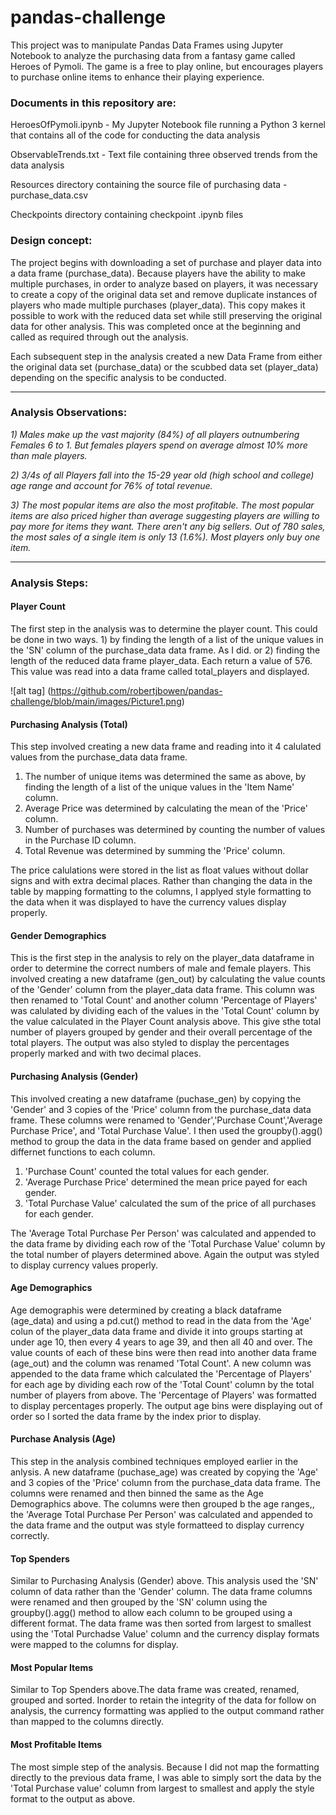 # pandas-challenge

This project was to manipulate Pandas Data Frames using Jupyter Notebook to analyze the purchasing data from a fantasy game called Heroes of Pymoli. The game is a free to play online, but encourages players to purchase online items to enhance their playing experience.


### Documents in this repository are:

HeroesOfPymoli.ipynb - My Jupyter Notebook file running a Python 3 kernel that contains all of the code for conducting the data analysis 

ObservableTrends.txt - Text file containing three observed trends from the data analysis

Resources directory containing the source file of purchasing data - purchase_data.csv

Checkpoints directory containing checkpoint .ipynb files


### Design concept:

The project begins with downloading a set of purchase and player data into a data frame (purchase_data). Because players have the ability to make multiple purchases, in order to analyze based on players, it was necessary to create a copy of the original data set and remove duplicate instances of players who made multiple purchases (player_data). This copy makes it possible to work with the reduced data set while still preserving the original data for other analysis. This was completed once at the beginning and called as required through out the analysis.

Each subsequent step in the analysis created a new Data Frame from either the original data set (purchase_data) or the scubbed data set (player_data) depending on the specific analysis to be conducted.

***
### Analysis Observations:

*1) Males make up the vast majority (84%) of all players outnumbering Females 6 to 1. But females players spend on average almost 10% more than male players.*

*2) 3/4s of all Players fall into the 15-29 year old (high school and college) age range and account for 76% of total revenue.*

*3) The most popular items are also the most profitable. The most popular items are also priced higher than average suggesting players are willing to pay more for items they want. There aren't any big sellers. Out of 780 sales, the most sales of a single item is only 13 (1.6%). Most players only buy one item.*

***
### Analysis Steps:

#### Player Count

The first step in the analysis was to determine the player count. This could be done in two ways. 1) by finding the length of a list of the unique values in the 'SN' column of the purchase_data data frame. As I did.  or 2) finding the length of the reduced data frame player_data. Each return a value of 576. This value was read into a data frame called total_players and displayed.

![alt tag]
(https://github.com/robertjbowen/pandas-challenge/blob/main/images/Picture1.png)

#### Purchasing Analysis (Total)

This step involved creating a new data frame and reading into it 4 calulated values from the purchase_data data frame. 

1) The number of unique items was determined the same as above, by finding the length of a list of the unique values in the 'Item Name' column. 
2) Average Price was determined by calculating the mean of the 'Price' column. 
3) Number of purchases was determined by counting the number of values in the Purchase ID column. 
4) Total Revenue was determined by summing the 'Price' column.

The price calulations were stored in the list as float values without dollar signs and with extra decimal places. Rather than changing the data in the table by mapping formatting to the columns, I applyed style formatting to the data when it was displayed to have the currency values display properly.


#### Gender Demographics

This is the first step in the analysis to rely on the player_data dataframe in order to determine the correct numbers of male and female players. This involved creating a new dataframe (gen_out) by calculating the value counts of the 'Gender' column from the player_data data frame. This column was then renamed to 'Total Count' and another column 'Percentage of Players' was calulated by dividing each of the values in the 'Total Count' column by the value calculated in the  Player Count analysis above. This give sthe total number of players grouped by gender and their overall percentage of the total players. The output was also styled to display the percentages properly marked and with two decimal places.


#### Purchasing Analysis (Gender)

This involved creating a new dataframe (puchase_gen) by copying the 'Gender' and 3 copies of the 'Price' column from the purchase_data data frame. These columns were renamed to 'Gender','Purchase Count','Average Purchase Price', and 'Total Purchase Value'. I then used the groupby().agg() method to group the data in the data frame based on gender and applied differnet functions to each column. 

1) 'Purchase Count' counted the total values for each gender. 
2) 'Average Purchase Price' determined the mean price payed for each gender.
3) 'Total Purchase Value' calculated the sum of the price of all purchases for each gender.

The 'Average Total Purchase Per Person' was calculated and appended to the data frame by dividing each row of the 'Total Purchase Value' column by the total number of players determined above. Again the output was styled to display currency values properly.


#### Age Demographics

Age demographis were determined by creating a black dataframe (age_data) and using a pd.cut() method to read in the data from the 'Age' colun of the player_data data frame and divide it into groups starting at under age 10, then every 4 years to age 39, and then all 40 and over. The value counts of each of these bins were then read into another data frame (age_out) and the column was renamed 'Total Count'. A new column was appended to the data frame which calculated the 'Percentage of Players' for each age by dividing each row of the 'Total Count' column by the total number of players from above. The 'Percentage of Players' was formatted to display percentages properly. The output age bins were displaying out of order so I sorted the data frame by the index prior to display.  


#### Purchase Analysis (Age)

This step in the analysis combined techniques employed earlier in the anlysis. A new dataframe (puchase_age) was created by copying the 'Age' and 3 copies of the 'Price' column from the purchase_data data frame. The columns were renamed and then binned the same as the Age Demographics above. The columns were then grouped b the age ranges,, the 'Average Total Purchase Per Person' was calculated and appended to the data frame and the output was style formatteed to display currency correctly.


#### Top Spenders

Similar to Purchasing Analysis (Gender) above. This analysis used the 'SN' column of data rather than the 'Gender' column. The data frame columns were renamed and then grouped by the 'SN' column using the groupby().agg() method to allow each column to be grouped using a different format. The data frame was then sorted from largest to smallest using the 'Total Purchadse Value' column and the currency display formats were mapped to the columns for display.


#### Most Popular Items

Similar to Top Spenders above.The data frame was created, renamed, grouped and sorted. Inorder to retain the integrity of the data for follow on analysis, the currency formatting was applied to the output command rather than mapped to the columns directly.

#### Most Profitable Items

The most simple step of the analysis. Because I did not map the formatting directly to the previous data frame, I was able to simply sort the data by the 'Total Purchase value' column from largest to smallest and apply the style format to the output as above.
